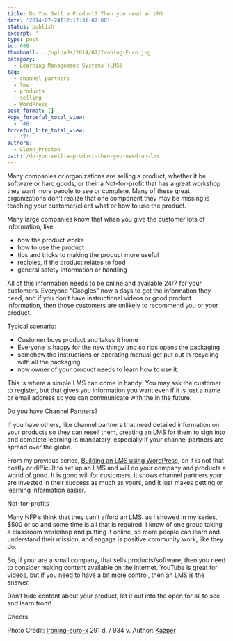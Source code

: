 ```yaml
---
title: Do You Sell a Product? Then you need an LMS
date: '2014-07-24T12:12:31-07:00'
status: publish
excerpt: ''
type: post
id: 699
thumbnail: ../uploads/2014/07/Ironing-Euro.jpg
category:
  - Learning Management Systems (LMS)
tag:
  - channel partners
  - lms
  - products
  - selling
  - WordPress
post_format: []
kopa_forceful_total_view:
  - '46'
forceful_lite_total_view:
  - '7'
authors:
  - Glenn_Preston
path: /do-you-sell-a-product-then-you-need-an-lms
---
```

Many companies or organizations are selling a product, whether it be software or hard goods, or their a Not-for-profit that has a great workshop they want more people to see or complete. Many of these great organizations don’t realize that one component they may be missing is teaching your customer/client what or how to use the product.

Many large companies know that when you give the customer lots of information, like:

- how the product works
- how to use the product
- tips and tricks to making the product more useful
- recipies, if the product relates to food
- general safety information or handling

All of this information needs to be online and available 24/7 for your customers. Everyone “Googles” now a days to get the information they need, and if you don’t have instructional videos or good product information, then those customers are unlikely to recommend you or your product.

Typical scenario:

- Customer buys product and takes it home
- Everyone is happy for the new thingy and so rips opens the packaging
- somehow the instructions or operating manual get put out in recycling with all the packaging
- now owner of your product needs to learn how to use it.

This is where a simple LMS can come in handy. You may ask the customer to register, but that gives you information you want even if it is just a name or email address so you can communicate with the in the future.

Do you have Channel Partners?

If you have others, like channel partners that need detailed information on your products so they can resell them, creating an LMS for them to sign into and complete learning is mandatory, especially if your channel partners are spread over the globe.

From my previous series, [Building an LMS using WordPress](http://bksi.ca "Building an LMS using WordPress,"), on it is not that costly or difficult to set up an LMS and will do your company and products a world of good. It is good will for customers, it shows channel partners your are invested in their success as much as yours, and it just makes getting or learning information easier.

Not-for-profits

Many NFP’s think that they can’t afford an LMS. as I showed in my series, $500 or so and some time is all that is required. I know of one group taking a classroom workshop and putting it online, so more people can learn and understand their mission, and engage is positive community work, like they do.

So, if your are a small company, that sells products/software, then you need to consider making content available on the internet. YouTube is great for videos, but if you need to have a bit more control, then an LMS is the answer.

Don’t hide content about your product, let it out into the open for all to see and learn from!

Cheers

Photo Credit: [Ironing-euro-x](http://www.dreamstime.com/ironing-euro-x-free-stock-image-imagefree250626) 291 d. / 934 v. Author: [Kazper](http://www.dreamstime.com/kazper_info)